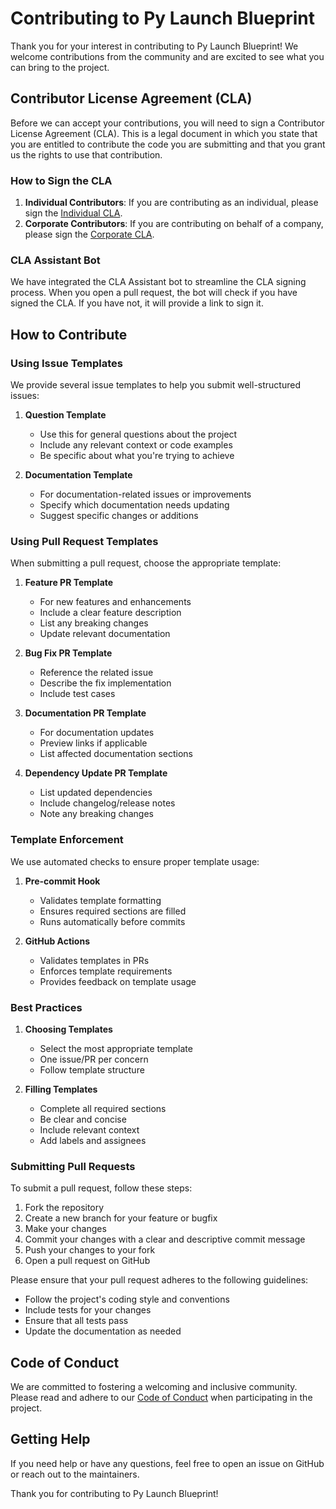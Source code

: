 # Contributing to Py Launch Blueprint

Thank you for your interest in contributing to Py Launch Blueprint! We welcome contributions from the community and are excited to see what you can bring to the project.

## Contributor License Agreement (CLA)

Before we can accept your contributions, you will need to sign a Contributor License Agreement (CLA). This is a legal document in which you state that you are entitled to contribute the code you are submitting and that you grant us the rights to use that contribution.

### How to Sign the CLA

1. **Individual Contributors**: If you are contributing as an individual, please sign the [Individual CLA](./docs/cla/individual_cla.md).
2. **Corporate Contributors**: If you are contributing on behalf of a company, please sign the [Corporate CLA](./docs/cla/corporate_cla.md).

### CLA Assistant Bot

We have integrated the CLA Assistant bot to streamline the CLA signing process. When you open a pull request, the bot will check if you have signed the CLA. If you have not, it will provide a link to sign it.

## How to Contribute

### Using Issue Templates

We provide several issue templates to help you submit well-structured issues:

1. **Question Template**
   - Use this for general questions about the project
   - Include any relevant context or code examples
   - Be specific about what you're trying to achieve

2. **Documentation Template**
   - For documentation-related issues or improvements
   - Specify which documentation needs updating
   - Suggest specific changes or additions

### Using Pull Request Templates

When submitting a pull request, choose the appropriate template:

1. **Feature PR Template**
   - For new features and enhancements
   - Include a clear feature description
   - List any breaking changes
   - Update relevant documentation

2. **Bug Fix PR Template**
   - Reference the related issue
   - Describe the fix implementation
   - Include test cases

3. **Documentation PR Template**
   - For documentation updates
   - Preview links if applicable
   - List affected documentation sections

4. **Dependency Update PR Template**
   - List updated dependencies
   - Include changelog/release notes
   - Note any breaking changes

### Template Enforcement

We use automated checks to ensure proper template usage:

1. **Pre-commit Hook**
   - Validates template formatting
   - Ensures required sections are filled
   - Runs automatically before commits

2. **GitHub Actions**
   - Validates templates in PRs
   - Enforces template requirements
   - Provides feedback on template usage

### Best Practices

1. **Choosing Templates**
   - Select the most appropriate template
   - One issue/PR per concern
   - Follow template structure

2. **Filling Templates**
   - Complete all required sections
   - Be clear and concise
   - Include relevant context
   - Add labels and assignees

### Submitting Pull Requests

To submit a pull request, follow these steps:
1. Fork the repository
2. Create a new branch for your feature or bugfix
3. Make your changes
4. Commit your changes with a clear and descriptive commit message
5. Push your changes to your fork
6. Open a pull request on GitHub

Please ensure that your pull request adheres to the following guidelines:
- Follow the project's coding style and conventions
- Include tests for your changes
- Ensure that all tests pass
- Update the documentation as needed

## Code of Conduct

We are committed to fostering a welcoming and inclusive community. Please read and adhere to our [Code of Conduct](CODE_OF_CONDUCT.md) when participating in the project.

## Getting Help

If you need help or have any questions, feel free to open an issue on GitHub or reach out to the maintainers.

Thank you for contributing to Py Launch Blueprint!
